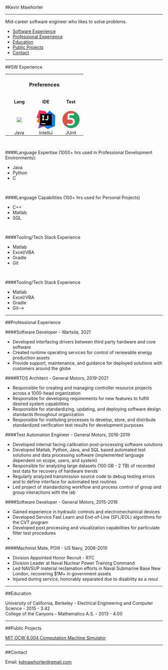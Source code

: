 #Kevin Mawhorter

---
Mid-career software engineer who likes to solve problems.<br>
* [Software Experience](#sw-experience)
* [Professional Experience](#Professional-experience)
* [Education](#education)
* [Public Projects](#public-projects)
* [Contact](#contact)

---
##SW Experience



<table>
    <tr style="border: none; padding:0px;">
        <td colspan="3" style="border: none; padding: 0px" align="center"><h3>Preferences</h3></td>
    </tr>
    <tr style="border: none; padding:0px;">
        <td align="center" style="border: none; padding: 0px"><h4>Lang</h4></td>
        <td align="center" style="border: none; padding: 0px"><h4>IDE</h4></td>
        <td align="center" style="border: none; padding: 0px"><h4>Test</h4></td>
    </tr>    
<tr style="border: none; padding:0px;">
        <td align="center" width="90" style="border: none; padding: 0px"><img src="images/java.png" height="80"/></td>
        <td align="center" width="80" style="border: none; padding: 0px"><img src="images/ij.png" height="60"/></td>
        <td align="center" width="80" style="border: none; padding: 0px"><img src="images/ju5.webp" height="55"/></td>
    </tr>
    <tr style="border: none; padding:0px;">
        <td align="center"  style="border: none; padding: 0px;">Java</td>
        <td align="center"  style="border: none; padding: 0px;">IntelliJ</td>
        <td align="center"  style="border: none; padding: 0px;">JUnit</td>
    </tr>
</table><br>


####Language Expertise (1000+ hrs used in  Professional Development Environments):

* Java
* Python
* C
 <br>

####Language Capabilities (100+ hrs used for Personal Projects)

* C++
* Matlab
* SQL
<br>

####Tooling/Tech Stack Experience
* Matlab
* Excel/VBA
* Gradle
* Git
<br>

####Tooling/Tech Stack Experience
* Matlab
* Excel/VBA
* Gradle
* Git-->

---
##Professional Experience

####Software Developer - Wartsila, 2021
* Developed interfacing drivers between third party hardware and core software
* Created runtime operating services for control of renewable energy production assets
* Provide support, maintenance, and guidance for deployed solutions with customers around
the globe

####RTOS Architect - General Motors, 2019-2021
* Responsible for creating and managing controller resource projects across a 1000-head
  organization
* Responsible for developing requirements for new features to fulfill desired system
  capabilities
* Responsible for standardizing, updating, and deploying software design standards
  throughout organization
* Responsible for instituting processes to develop, store, and distribute standardized
  verification test results for development purposes

####Test Automation Engineer - General Motors, 2016-2019
* Developed internal facing calibration post-processing software solutions
* Developed Matlab, Python, Java, and SQL based automated test solutions and data
  processing software (implemented language dependent on scope, users, and system)
* Responsible for analyzing large datasets (100 GB - 2 TB) of recorded test data for recovery
  of hardware trends
* Regularly analyzed transmission source code to debug testing errors and to define interface
  for automated test routines
* Led project of standardizing workflow and process control of group and group interactions
  with the lab

####Software Developer - General Motors, 2015-2016
* Gained experience in hydraulic controls and electromechanical devices
* Developed Service Fast Learn and End-of-Line (SFL/EOL) algorithms for the CVT program
* Developed post processing and visualization capabilities for particulate filter test
  procedures
* 
####Machinist Mate, POIII - US Navy, 2008-2010
* Division Appointed Honor Recruit - RTC
* Division Leader at Naval Nuclear Power Training Command
* Led NAVSUP material reclamation efforts in Naval Submarine Base New London,
recovering $1M+ in government assets
* Injured during service, honorably separated due to disability as a resul

---
##Education

University of California, Berkeley - Electrical Engineering and Computer Science - 2015 - 3.42<br>
College of the Canyons - Mathematics A.S. - 2013 - 4.00

---

##Public Projects

<a href="https://github.com/kdmawhorter/mit_ocw_6004">MIT OCW 6.004 Computation Machine Simulator</a>

---
##Contact

Email: kdmawhorter@gmail.com






